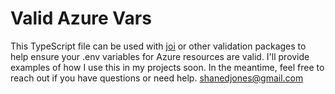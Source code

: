 # Valid Azure Vars
This TypeScript file can be used with [joi](https://joi.dev/) or other validation packages to help ensure your .env variables for Azure resources are valid. I'll provide examples of how I use this in my projects soon. In the meantime, feel free to reach out if you have questions or need help. shanedjones@gmail.com